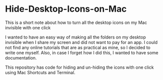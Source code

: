 # Hide-Desktop-Icons-on-Mac
This is a short note about how to turn all the desktop icons on my Mac invisible with one click

I wanted to have an easy way of making all the folders on my desktop invisible when I share my screen and did not want to pay for an app. I could not find any online tutorials that are as practical as mine, so I decided to write one myself. Also, in case I forget how I did this, I wanted to have some documentation.

This repository has code for hiding and un-hiding the icons with one click using Mac Shortcuts and Terminal.
